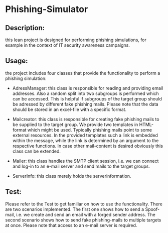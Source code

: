 # Phishing-Simulator

## Description: 
this lean project is designed for performing phishing simulations, for example in the context of IT security awareness campaigns. 


## Usage:
the project includes four classes that provide the functionality to perform a phishing simulation:
* AdressManager: this class is responsible for reading and providing email addresses. Also a random split into 
two subgroups is performed which can be accessed. This is helpful if subgroups of the target group should be adressed
by different fake phishing mails. Please note that the data should be stored in an excel-file with a specific format.

* Mailcreator: this class is responsible for creating fake phishing mails to be supplied to the target group. We provide
two templates in HTML-format which might be used. Typically phishing mails point to some external resources. In the provided 
templates such a link is embedded within the message, while the link is determined by an argument to the respective functions. 
In case other mail-content is desired obviously this class can be extended.

* Mailer: this class handles the SMTP client session, i.e. we can connect and log-in to an e-mail server and send
mails to the target groups.

* ServerInfo: this class merely holds the serverinformation.

## Test:

Please refer to the Test to get familiar on how to use the functionality. There are two scenarios implemented.
The first one shows how to send a Spoof-mail, i.e. we create and send an email with a forged sender address. The second
scenario shows how to send fake phishing-mails to multiple targets at once. Please note that access to an e-mail server is required.
